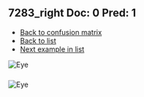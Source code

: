 ## 7283_right Doc: 0 Pred: 1
- [Back to confusion matrix](https://github.com/juliandewit/kaggle_retinopathy/blob/master/matrix.md)
- [Back to list](https://github.com/juliandewit/kaggle_retinopathy/blob/master/lists/01/list.md)
- [Next example in list](https://github.com/juliandewit/kaggle_retinopathy/blob/master/lists/01/72/7288_right.md)

![Eye](https://retinopaty.blob.core.windows.net/size1024/7283_right_0.jpeg)

### 

![Eye]()

